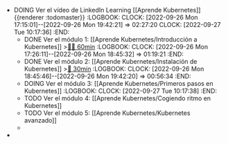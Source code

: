 - DOING Ver el vídeo de LinkedIn Learning [[Aprende Kubernetes]] {{renderer :todomaster}}
  :LOGBOOK:
  CLOCK: [2022-09-26 Mon 17:15:01]--[2022-09-26 Mon 19:42:21] =>  02:27:20
  CLOCK: [2022-09-27 Tue 10:17:36]
  :END:
	- DONE Ver el módulo 1: [[Aprende Kubernetes/Introducción a Kubernetes]] >[🍅🍅 60min](#agenda-pomo://?t=f-1664205997403-1800%2Cf-1664208359930-1800)
	  :LOGBOOK:
	  CLOCK: [2022-09-26 Mon 17:26:11]--[2022-09-26 Mon 18:45:32] =>  01:19:21
	  :END:
	- DONE Ver el módulo 2: [[Aprende Kubernetes/Instalación de Kubernetes]] >[🍅 30min](#agenda-pomo://?t=f-1664210834179-1800)
	  :LOGBOOK:
	  CLOCK: [2022-09-26 Mon 18:45:46]--[2022-09-26 Mon 19:42:20] =>  00:56:34
	  :END:
	- DOING Ver el módulo 3: [[Aprende Kubernetes/Primeros pasos en Kubernetes]]
	  :LOGBOOK:
	  CLOCK: [2022-09-27 Tue 10:17:38]
	  :END:
	- TODO Ver el módulo 4: [[Aprende Kubernetes/Cogiendo ritmo en Kubernetes]]
	- TODO Ver el módulo 5: [[Aprende Kubernetes/Kubernetes avanzado]]
	-
-